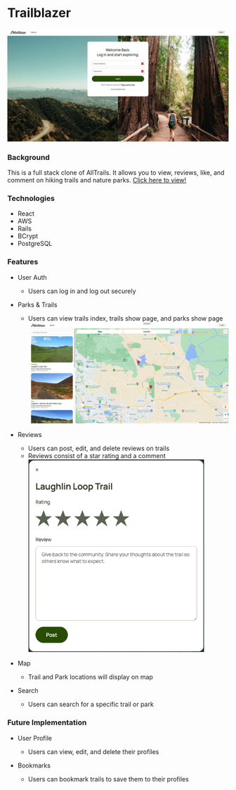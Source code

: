 <h1>Trailblazer</h1>
<img src="./homepage.png"></img>
<h3>Background</h3>

This is a full stack clone of AllTrails. It allows you to view, reviews, like, and comment on hiking trails and nature parks.
<a href="https://mysite-fnk5.onrender.com/">Click here to view!</a>

<h3>Technologies</h3>

- React
- AWS
- Rails
- BCrypt
- PostgreSQL

<h3>Features</h3>

- User Auth
  - Users can log in and log out securely

- Parks & Trails
  - Users can view trails index, trails show page, and parks show page
 <img src="./explorepage.png"></img>

- Reviews
  - Users can post, edit, and delete reviews on trails
  - Reviews consist of a star rating and a comment
  <img src="./review.png" width="400px"></img>

- Map
  - Trail and Park locations will display on map

- Search
  - Users can search for a specific trail or park

<h3>Future Implementation</h3>

- User Profile
  - Users can view, edit, and delete their profiles
  
- Bookmarks
  - Users can bookmark trails to save them to their profiles
